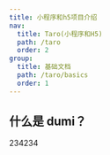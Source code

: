 ```yaml
---
title: 小程序和h5项目介绍
nav:
  title: Taro(小程序和H5)
  path: /taro
  order: 2
group:
  title: 基础文档
  path: /taro/basics
  order: 1
---
```



## 什么是 dumi？
234234
